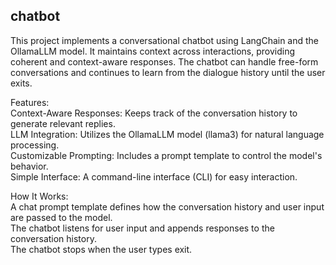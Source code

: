## chatbot

This project implements a conversational chatbot using LangChain and the OllamaLLM model. It maintains context across interactions, providing coherent and context-aware responses. The chatbot can handle free-form conversations and continues to learn from the dialogue history until the user exits.

Features:  
Context-Aware Responses: Keeps track of the conversation history to generate relevant replies.  
LLM Integration: Utilizes the OllamaLLM model (llama3) for natural language processing.  
Customizable Prompting: Includes a prompt template to control the model's behavior.   
Simple Interface: A command-line interface (CLI) for easy interaction.  

How It Works:  
A chat prompt template defines how the conversation history and user input are passed to the model.  
The chatbot listens for user input and appends responses to the conversation history.  
The chatbot stops when the user types exit.  
